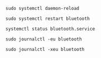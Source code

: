 ```
sudo systemctl daemon-reload
```
```
sudo systemctl restart bluetooth
```
```
systemctl status bluetooth.service
```
```
sudo journalctl -eu bluetooth
```
```
sudo journalctl -xeu bluetooth
```
